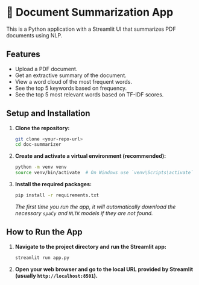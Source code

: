 # 📄 Document Summarization App

This is a Python application with a Streamlit UI that summarizes PDF documents using NLP.

## Features

- Upload a PDF document.
- Get an extractive summary of the document.
- View a word cloud of the most frequent words.
- See the top 5 keywords based on frequency.
- See the top 5 most relevant words based on TF-IDF scores.

## Setup and Installation

1.  **Clone the repository:**
    ```bash
    git clone <your-repo-url>
    cd doc-summarizer
    ```

2.  **Create and activate a virtual environment (recommended):**
    ```bash
    python -m venv venv
    source venv/bin/activate  # On Windows use `venv\Scripts\activate`
    ```

3.  **Install the required packages:**
    ```bash
    pip install -r requirements.txt
    ```
    *The first time you run the app, it will automatically download the necessary `spaCy` and `NLTK` models if they are not found.*

## How to Run the App

1.  **Navigate to the project directory and run the Streamlit app:**
    ```bash
    streamlit run app.py
    ```

2.  **Open your web browser and go to the local URL provided by Streamlit (usually `http://localhost:8501`).**

